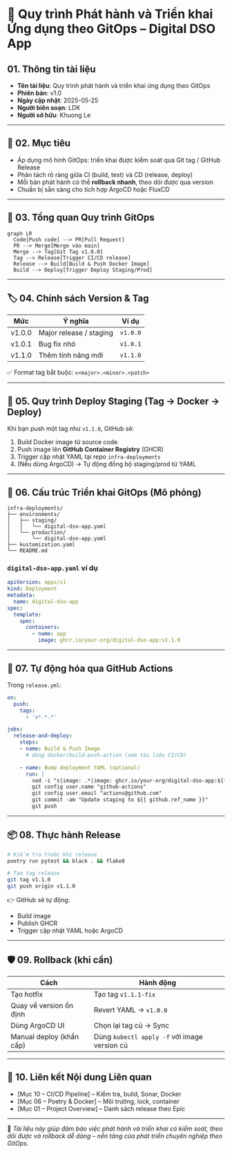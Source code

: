 # 🚀 Quy trình Phát hành và Triển khai Ứng dụng theo GitOps – Digital DSO App

## 01. Thông tin tài liệu

- **Tên tài liệu**: Quy trình phát hành và triển khai ứng dụng theo GitOps  
- **Phiên bản**: v1.0  
- **Ngày cập nhật**: 2025-05-25  
- **Người biên soạn**: LDK  
- **Người sở hữu**: Khuong Le  

---

## 🎯 02. Mục tiêu

- Áp dụng mô hình GitOps: triển khai được kiểm soát qua Git tag / GitHub Release  
- Phân tách rõ ràng giữa CI (build, test) và CD (release, deploy)  
- Mỗi bản phát hành có thể **rollback nhanh**, theo dõi được qua version  
- Chuẩn bị sẵn sàng cho tích hợp ArgoCD hoặc FluxCD  

---

## 🧭 03. Tổng quan Quy trình GitOps

```mermaid
graph LR
  Code[Push code] --> PR[Pull Request]
  PR --> Merge[Merge vào main]
  Merge --> Tag[Git Tag v1.0.0]
  Tag --> Release[Trigger CI/CD release]
  Release --> Build[Build & Push Docker Image]
  Build --> Deploy[Trigger Deploy Staging/Prod]
````

---

## 🏷️ 04. Chính sách Version & Tag

| Mức    | Ý nghĩa                 | Ví dụ    |
| ------ | ----------------------- | -------- |
| v1.0.0 | Major release / staging | `v1.0.0` |
| v1.0.1 | Bug fix nhỏ             | `v1.0.1` |
| v1.1.0 | Thêm tính năng mới      | `v1.1.0` |

✅ Format tag bắt buộc: `v<major>.<minor>.<patch>`

---

## 🐳 05. Quy trình Deploy Staging (Tag → Docker → Deploy)

Khi bạn push một tag như `v1.1.0`, GitHub sẽ:

1. Build Docker image từ source code
2. Push image lên **GitHub Container Registry** (GHCR)
3. Trigger cập nhật YAML tại repo `infra-deployments`
4. (Nếu dùng ArgoCD) → Tự động đồng bộ staging/prod từ YAML

---

## 📂 06. Cấu trúc Triển khai GitOps (Mô phỏng)

```
infra-deployments/
├── environments/
│   ├── staging/
│   │   └── digital-dso-app.yaml
│   └── production/
│       └── digital-dso-app.yaml
├── kustomization.yaml
└── README.md
```

### `digital-dso-app.yaml` ví dụ

```yaml
apiVersion: apps/v1
kind: Deployment
metadata:
  name: digital-dso-app
spec:
  template:
    spec:
      containers:
        - name: app
          image: ghcr.io/your-org/digital-dso-app:v1.1.0
```

---

## 🤖 07. Tự động hóa qua GitHub Actions

Trong `release.yml`:

```yaml
on:
  push:
    tags:
      - 'v*.*.*'

jobs:
  release-and-deploy:
    steps:
    - name: Build & Push Image
      # dùng docker/build-push-action (xem tài liệu CI/CD)

    - name: Bump deployment YAML (optional)
      run: |
        sed -i "s|image: .*|image: ghcr.io/your-org/digital-dso-app:${{ github.ref_name }}|" environments/staging/digital-dso-app.yaml
        git config user.name "github-actions"
        git config user.email "actions@github.com"
        git commit -am "Update staging to ${{ github.ref_name }}"
        git push
```

---

## 📦 08. Thực hành Release

```bash
# Kiểm tra trước khi release
poetry run pytest && black . && flake8

# Tạo tag release
git tag v1.1.0
git push origin v1.1.0
```

👉 GitHub sẽ tự động:

* Build image
* Publish GHCR
* Trigger cập nhật YAML hoặc ArgoCD

---

## 🛡️ 09. Rollback (khi cần)

| Cách                     | Hành động                                    |
| ------------------------ | -------------------------------------------- |
| Tạo hotfix               | Tạo tag `v1.1.1-fix`                         |
| Quay về version ổn định  | Revert YAML → `v1.0.0`                       |
| Dùng ArgoCD UI           | Chọn lại tag cũ → Sync                       |
| Manual deploy (khẩn cấp) | Dùng `kubectl apply -f` với image version cũ |

---

## 🔗 10. Liên kết Nội dung Liên quan

* \[Mục 10 – CI/CD Pipeline] – Kiểm tra, build, Sonar, Docker
* \[Mục 06 – Poetry & Docker] – Môi trường, lock, container
* \[Mục 01 – Project Overview] – Danh sách release theo Epic

---

📌 *Tài liệu này giúp đảm bảo việc phát hành và triển khai có kiểm soát, theo dõi được và rollback dễ dàng – nền tảng của phát triển chuyên nghiệp theo GitOps.*
